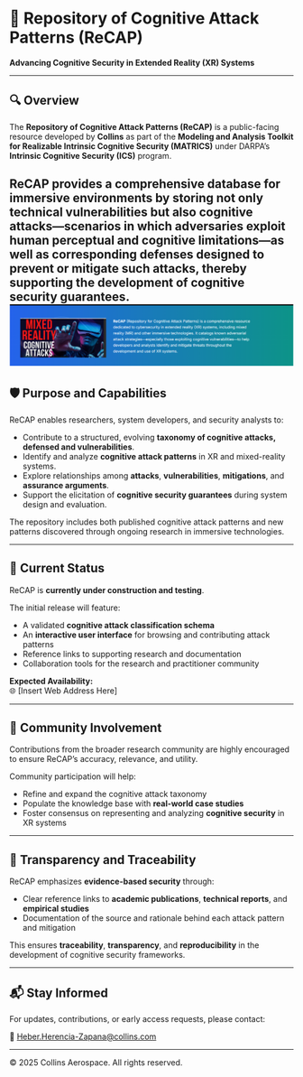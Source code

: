 
# 🧠 Repository of Cognitive Attack Patterns (ReCAP)

**Advancing Cognitive Security in Extended Reality (XR) Systems**

---

## 🔍 Overview

The **Repository of Cognitive Attack Patterns (ReCAP)** is a public-facing resource developed by **Collins** as part of the **Modeling and Analysis Toolkit for Realizable Intrinsic Cognitive Security (MATRICS)** under DARPA’s **Intrinsic Cognitive Security (ICS)** program.

ReCAP provides a comprehensive database for immersive environments by storing not only technical vulnerabilities but also cognitive attacks—scenarios in which adversaries exploit human perceptual and cognitive limitations—as well as corresponding defenses designed to prevent or mitigate such attacks, thereby supporting the development of cognitive security guarantees.
![Screenshot](images/logo_2.png)
---

## 🛡️ Purpose and Capabilities

ReCAP enables researchers, system developers, and security analysts to:

- Contribute to a structured, evolving **taxonomy of cognitive attacks, defensed and vulnerabilities**.
- Identify and analyze **cognitive attack patterns** in XR and mixed-reality systems.
- Explore relationships among **attacks**, **vulnerabilities**, **mitigations**, and **assurance arguments**.
- Support the elicitation of **cognitive security guarantees** during system design and evaluation.


The repository includes both published cognitive attack patterns and new patterns discovered through ongoing research in immersive technologies.

---

## 🚧 Current Status

ReCAP is **currently under construction and testing**.

The initial release will feature:

- A validated **cognitive attack classification schema**
- An **interactive user interface** for browsing and contributing attack patterns
- Reference links to supporting research and documentation
- Collaboration tools for the research and practitioner community

**Expected Availability:**  
🌐 [Insert Web Address Here]

---

## 🤝 Community Involvement

Contributions from the broader research community are highly encouraged to ensure ReCAP’s accuracy, relevance, and utility.

Community participation will help:

- Refine and expand the cognitive attack taxonomy
- Populate the knowledge base with **real-world case studies**
- Foster consensus on representing and analyzing **cognitive security** in XR systems

---

## 🔎 Transparency and Traceability

ReCAP emphasizes **evidence-based security** through:

- Clear reference links to **academic publications**, **technical reports**, and **empirical studies**
- Documentation of the source and rationale behind each attack pattern and mitigation

This ensures **traceability**, **transparency**, and **reproducibility** in the development of cognitive security frameworks.

---

## 📬 Stay Informed

For updates, contributions, or early access requests, please contact:

📧 Heber.Herencia-Zapana@collins.com

---

© 2025 Collins Aerospace. All rights reserved.
